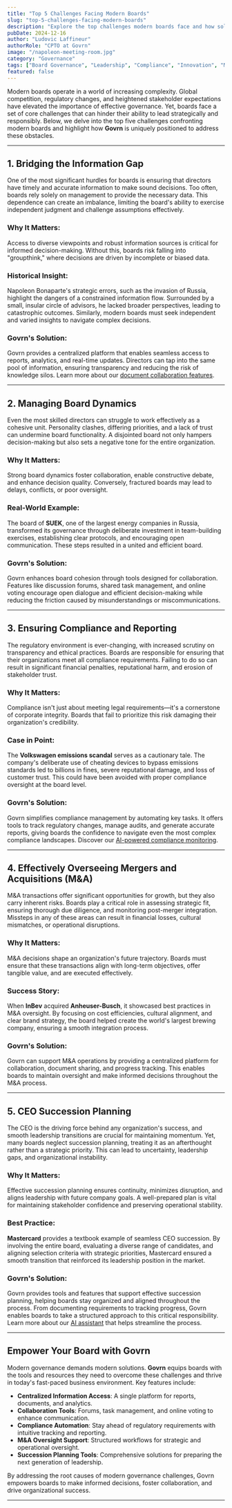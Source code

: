 ```yaml
---
title: "Top 5 Challenges Facing Modern Boards"
slug: "top-5-challenges-facing-modern-boards"
description: "Explore the top challenges modern boards face and how solutions like Govrn can empower effective governance."
pubDate: 2024-12-16
author: "Ludovic Laffineur"
authorRole: "CPTO at Govrn"
image: "/napoleon-meeting-room.jpg"
category: "Governance"
tags: ["Board Governance", "Leadership", "Compliance", "Innovation", "M&A"]
featured: false
---
```


Modern boards operate in a world of increasing complexity. Global competition, regulatory changes, and heightened stakeholder expectations have elevated the importance of effective governance. Yet, boards face a set of core challenges that can hinder their ability to lead strategically and responsibly. Below, we delve into the top five challenges confronting modern boards and highlight how **Govrn** is uniquely positioned to address these obstacles.

---

## 1. Bridging the Information Gap

One of the most significant hurdles for boards is ensuring that directors have timely and accurate information to make sound decisions. Too often, boards rely solely on management to provide the necessary data. This dependence can create an imbalance, limiting the board's ability to exercise independent judgment and challenge assumptions effectively.

### Why It Matters:
Access to diverse viewpoints and robust information sources is critical for informed decision-making. Without this, boards risk falling into "groupthink," where decisions are driven by incomplete or biased data. 

### Historical Insight:
Napoleon Bonaparte's strategic errors, such as the invasion of Russia, highlight the dangers of a constrained information flow. Surrounded by a small, insular circle of advisors, he lacked broader perspectives, leading to catastrophic outcomes. Similarly, modern boards must seek independent and varied insights to navigate complex decisions.

### Govrn's Solution:
Govrn provides a centralized platform that enables seamless access to reports, analytics, and real-time updates. Directors can tap into the same pool of information, ensuring transparency and reducing the risk of knowledge silos. Learn more about our [document collaboration features](/features/document-collaboration).

---

## 2. Managing Board Dynamics

Even the most skilled directors can struggle to work effectively as a cohesive unit. Personality clashes, differing priorities, and a lack of trust can undermine board functionality. A disjointed board not only hampers decision-making but also sets a negative tone for the entire organization.

### Why It Matters:
Strong board dynamics foster collaboration, enable constructive debate, and enhance decision quality. Conversely, fractured boards may lead to delays, conflicts, or poor oversight.

### Real-World Example:
The board of **SUEK**, one of the largest energy companies in Russia, transformed its governance through deliberate investment in team-building exercises, establishing clear protocols, and encouraging open communication. These steps resulted in a united and efficient board.

### Govrn's Solution:
Govrn enhances board cohesion through tools designed for collaboration. Features like discussion forums, shared task management, and online voting encourage open dialogue and efficient decision-making while reducing the friction caused by misunderstandings or miscommunications.

---

## 3. Ensuring Compliance and Reporting

The regulatory environment is ever-changing, with increased scrutiny on transparency and ethical practices. Boards are responsible for ensuring that their organizations meet all compliance requirements. Failing to do so can result in significant financial penalties, reputational harm, and erosion of stakeholder trust.

### Why It Matters:
Compliance isn't just about meeting legal requirements—it's a cornerstone of corporate integrity. Boards that fail to prioritize this risk damaging their organization's credibility.

### Case in Point:
The **Volkswagen emissions scandal** serves as a cautionary tale. The company's deliberate use of cheating devices to bypass emissions standards led to billions in fines, severe reputational damage, and loss of customer trust. This could have been avoided with proper compliance oversight at the board level.

### Govrn's Solution:
Govrn simplifies compliance management by automating key tasks. It offers tools to track regulatory changes, manage audits, and generate accurate reports, giving boards the confidence to navigate even the most complex compliance landscapes. Discover our [AI-powered compliance monitoring](/features/ai-board-compliance-monitoring).



---

## 4. Effectively Overseeing Mergers and Acquisitions (M&A)

M&A transactions offer significant opportunities for growth, but they also carry inherent risks. Boards play a critical role in assessing strategic fit, ensuring thorough due diligence, and monitoring post-merger integration. Missteps in any of these areas can result in financial losses, cultural mismatches, or operational disruptions.

### Why It Matters:
M&A decisions shape an organization's future trajectory. Boards must ensure that these transactions align with long-term objectives, offer tangible value, and are executed effectively.

### Success Story:
When **InBev** acquired **Anheuser-Busch**, it showcased best practices in M&A oversight. By focusing on cost efficiencies, cultural alignment, and clear brand strategy, the board helped create the world's largest brewing company, ensuring a smooth integration process.

### Govrn's Solution:
Govrn can support M&A operations by providing a centralized platform for collaboration, document sharing, and progress tracking. This enables boards to maintain oversight and make informed decisions throughout the M&A process.

---

## 5. CEO Succession Planning

The CEO is the driving force behind any organization's success, and smooth leadership transitions are crucial for maintaining momentum. Yet, many boards neglect succession planning, treating it as an afterthought rather than a strategic priority. This can lead to uncertainty, leadership gaps, and organizational instability.

### Why It Matters:
Effective succession planning ensures continuity, minimizes disruption, and aligns leadership with future company goals. A well-prepared plan is vital for maintaining stakeholder confidence and preserving operational stability.

### Best Practice:
**Mastercard** provides a textbook example of seamless CEO succession. By involving the entire board, evaluating a diverse range of candidates, and aligning selection criteria with strategic priorities, Mastercard ensured a smooth transition that reinforced its leadership position in the market.

### Govrn's Solution:
Govrn provides tools and features that support effective succession planning, helping boards stay organized and aligned throughout the process. From documenting requirements to tracking progress, Govrn enables boards to take a structured approach to this critical responsibility. Learn more about our [AI assistant](/features/ai-assistant) that helps streamline the process.

---

## Empower Your Board with Govrn

Modern governance demands modern solutions. **Govrn** equips boards with the tools and resources they need to overcome these challenges and thrive in today's fast-paced business environment. Key features include:

- **Centralized Information Access**: A single platform for reports, documents, and analytics.
- **Collaboration Tools**: Forums, task management, and online voting to enhance communication.
- **Compliance Automation**: Stay ahead of regulatory requirements with intuitive tracking and reporting.
- **M&A Oversight Support**: Structured workflows for strategic and operational oversight.
- **Succession Planning Tools**: Comprehensive solutions for preparing the next generation of leadership.

By addressing the root causes of modern governance challenges, Govrn empowers boards to make informed decisions, foster collaboration, and drive organizational success.

---
